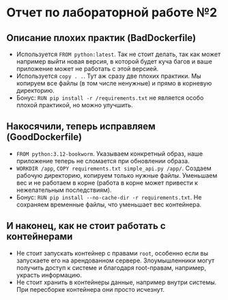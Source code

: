 # Отчет по лабораторной работе №2

## Описание плохих практик (BadDockerfile)
* Используется ```FROM python:latest```. Так не стоит делать, так как может например выйти новая версия, в которой будет куча багов и ваше приложение может не работать с этой версией.
* Используется ```copy . .```. Тут аж сразу две плохих практики. Мы копируем все файлы (в том числе ненужные) и прямо в корневую директорию.
* Бонус: ```RUN pip install -r /requirements.txt``` не является особо плохой практикой, но можно улучшить.

## Накосячили, теперь исправляем (GoodDockerfile)
* ```FROM python:3.12-bookworm```. Указываем конкретный образ, наше приложение теперь не сломается при обновлении образа.
* ```WORKDIR /app```, ```COPY requirements.txt simple_api.py /app/```. Создаем рабочую директорию, копируем только нужные файлы. Уменьшаем вес и не работаем в корне (работа в корне может привести к нежелательным последствиям).
* Бонус: ```RUN pip install --no-cache-dir -r requirements.txt```. Не сохраняем временные файлы, что уменьшает вес контейнера.

## И наконец, как не стоит работать с контейнерами
* Не стоит запускать контейнер с правами ```root```, особенно если вы запускаете его на арендованном сервере. Злоумышленники могут получить доступ к системе и благодаря root-правам, например, украсть информацию.
* Не стоит хранить в контейнеры данные, например внутри системы. При пересборке контейнера они просто исчезнут.
